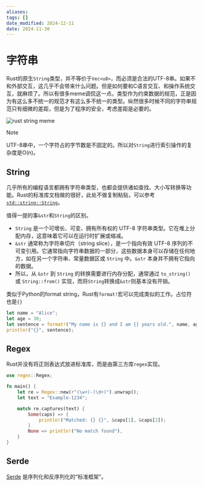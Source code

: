 ```yaml
---
aliases: 
tags: []
date_modified: 2024-12-11
date: 2024-11-30
---
```


# 字符串

Rust的原生`String`类型，并不等价于`Vec<u8>`，而必须是合法的UTF-8串。如果不和外部交互，这几乎不会带来什么问题。但是如何要和C语言交互、和操作系统交互，就麻烦了。所以有很多meme调侃这一点。类型作为约束数据的规范，正是因为有这么多不统一的规范才有这么多不统一的类型。纵然很多时候不同的字符串规范只有细微的差距，但是为了程序的安全，考虑差距是必要的。

![rust string meme](https://i.redd.it/jsh156txovp91.png)

> [!Note]   
> UTF-8串中，一个字符占的字节数是不固定的。所以对`String`进行索引操作的复杂度是O(n)。

## String

几乎所有的编程语言都拥有字符串类型，也都会提供诸如查找、大小写转换等功能。Rust的标准库文档做的很好，此处不做复制粘贴，可以参考[`std::string::String`](https://doc.rust-lang.org/std/string/struct.String.html)。

值得一提的事`&str`和`String`的区别。

- `String` 是一个可增长、可变、拥有所有权的 UTF-8 字符串类型。它在堆上分配内存，这意味着它可以在运行时扩展或缩减。
- `&str` 通常称为字符串切片（string slice），是一个指向有效 UTF-8 序列的不可变引用。它通常指向字符串数据的一部分，这些数据本身可以存储在任何地方，如在另一个字符串、常量数据区或 `String` 中。`&str` 本身并不拥有它指向的数据。
- 所以，从 `&str` 到 `String` 的转换需要进行内存分配，通常通过 `to_string()` 或 `String::from()` 实现，而将`String`转换成`&str`则基本没有开销。

类似于Python的format string，Rust有`format!`宏可以完成类似的工作。占位符也是`{}`

```rust
let name = "Alice";
let age = 30;
let sentence = format!("My name is {} and I am {} years old.", name, age);
println!("{}", sentence);
```

## Regex

Rust并没有将正则表达式放进标准库，而是由第三方库`regex`实现。

```rust
use regex::Regex;

fn main() {
    let re = Regex::new(r"(\w+)-(\d+)").unwrap();
    let text = "Example-1234";

    match re.captures(text) {
        Some(caps) => {
            println!("Matched: {} {}", &caps[1], &caps[2]);
        }
        None => println!("No match found"),
    }
}
```

## Serde

[Serde](Serde.md) 是序列化和反序列化的“标准框架”。
